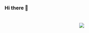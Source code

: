 ### Hi there 👋
<h1 align="center"> <a href="https://sunguoqi.com/"> <img src="https://readme-typing-svg.herokuapp.com/?lines=System.out.println(%22Hello%2C%20World!%22);&center=true&size=27"> </a> </h1>

<!--
**liulep/liulep** is a ✨ _special_ ✨ repository because its `README.md` (this file) appears on your GitHub profile.

Here are some ideas to get you started:

- 🔭 I’m currently working on ...
- 🌱 I’m currently learning ...
- 👯 I’m looking to collaborate on ...
- 🤔 I’m looking for help with ...
- 💬 Ask me about ...
- 📫 How to reach me: ...
- 😄 Pronouns: ...
- ⚡ Fun fact: ...
-->
